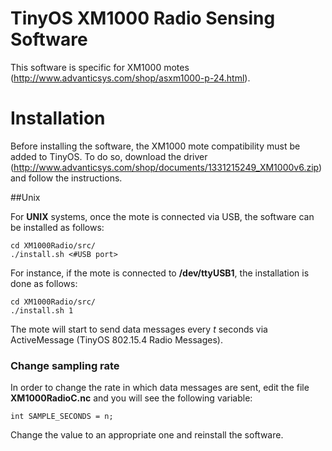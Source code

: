# TinyOS XM1000 Radio Sensing Software

This software is specific for XM1000 motes (http://www.advanticsys.com/shop/asxm1000-p-24.html).

# Installation

Before installing the software, the XM1000 mote compatibility must be added to TinyOS. To do so, download the driver (http://www.advanticsys.com/shop/documents/1331215249_XM1000v6.zip) and follow the instructions.

##Unix

For **UNIX** systems, once the mote is connected via USB, the software can be installed as follows:

```
cd XM1000Radio/src/
./install.sh <#USB port>
```
For instance, if the mote is connected to **/dev/ttyUSB1**, the installation is done as follows:

```
cd XM1000Radio/src/
./install.sh 1
```

The mote will start to send data messages every *t* seconds via ActiveMessage (TinyOS 802.15.4 Radio Messages).

### Change sampling rate

In order to change the rate in which data messages are sent, edit the file **XM1000RadioC.nc** and you will see the following variable:

```
int SAMPLE_SECONDS = n;
```

Change the value to an appropriate one and reinstall the software.
